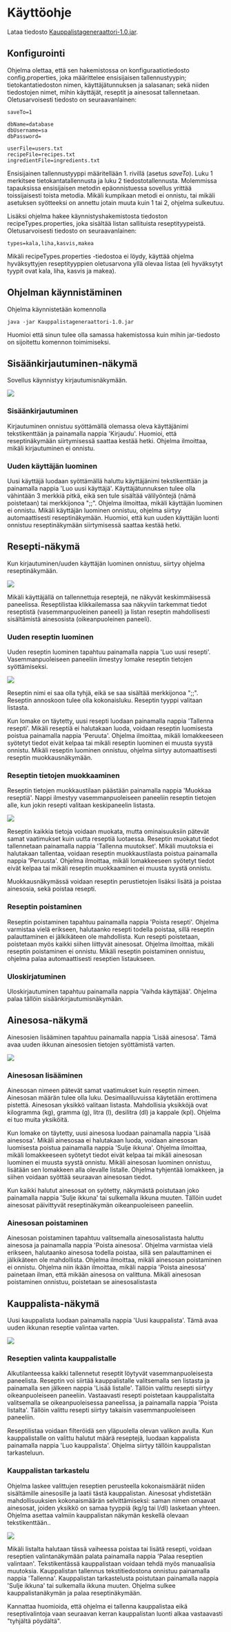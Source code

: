 # Käyttöohje

Lataa tiedosto [Kauppalistageneraattori-1.0.jar](https://github.com/heinapaa/ot-harjoitustyo/releases/tag/loppupalautus).


## Konfigurointi

Ohjelma olettaa, että sen hakemistossa on konfiguraatiotiedosto config.properties, joka määrittelee ensisijaisen tallennustyypin; tietokantatiedoston nimen, käyttäjätunnuksen ja salasanan; sekä niiden tiedostojen nimet, mihin käyttäjät, reseptit ja ainesosat tallennetaan. Oletusarvoisesti tiedosto on seuraavanlainen:
```
saveTo=1

dbName=database
dbUsername=sa
dbPassword=

userFile=users.txt
recipeFile=recipes.txt
ingredientFile=ingredients.txt
```
Ensisijainen tallennustyyppi määritellään 1. rivillä (asetus *saveTo*). Luku 1 merkitsee tietokantatallennusta ja luku 2 tiedostotallennusta. Molemmissa tapauksissa ensisijaisen metodin epäonnistuessa sovellus yrittää toissijaisesti toista metodia. Mikäli kumpikaan metodi ei onnistu, tai mikäli asetuksen syötteeksi on annettu jotain muuta kuin 1 tai 2, ohjelma sulkeutuu.

Lisäksi ohjelma hakee käynnistyshakemistosta tiedoston recipeTypes.properties, joka sisältää listan sallituista reseptityypeistä. Oletusarvoisesti tiedosto on seuraavanlainen:
```
types=kala,liha,kasvis,makea
```
Mikäli recipeTypes.properties -tiedostoa ei löydy, käyttää ohjelma hyväksyttyjen reseptityyppien oletusarvona yllä olevaa listaa (eli hyväksytyt tyypit ovat kala, liha, kasvis ja makea).

## Ohjelman käynnistäminen

Ohjelma käynnistetään komennolla

```
java -jar Kauppalistageneraattori-1.0.jar
```
Huomioi että sinun tulee olla samassa hakemistossa kuin mihin jar-tiedosto on sijoitettu komennon toimimiseksi.

## Sisäänkirjautuminen-näkymä

Sovellus käynnistyy kirjautumisnäkymään.

![](kuvat/view_login.png)

### Sisäänkirjautuminen

Kirjautuminen onnistuu syöttämällä olemassa oleva käyttäjänimi tekstikenttään ja painamalla nappia 'Kirjaudu'. Huomioi, että reseptinäkymään siirtymisessä saattaa kestää hetki. Ohjelma ilmoittaa, mikäli kirjautuminen ei onnistu.

### Uuden käyttäjän luominen

Uusi käyttäjä luodaan syöttämällä haluttu käyttäjänimi tekstikenttään ja painamalla nappia 'Luo uusi käyttäjä'. Käyttäjätunnuksen tulee olla vähintään 3 merkkiä pitkä, eikä sen tule sisältää välilyöntejä (nämä poistetaan) tai merkkijonoa ";;". Ohjelma ilmoittaa, mikäli käyttäjän luominen ei onnistu. Mikäli käyttäjän luominen onnistuu, ohjelma siirtyy automaattisesti reseptinäkymään. Huomioi, että kun uuden käyttäjän luonti onnistuu reseptinäkymään siirtymisessä saattaa kestää hetki.

## Resepti-näkymä

Kun kirjautuminen/uuden käyttäjän luominen onnistuu, siirtyy ohjelma reseptinäkymään.

![](kuvat/view_recipe.png)

Mikäli käyttäjällä on tallennettuja reseptejä, ne näkyvät keskimmäisessä paneelissa. Reseptilistaa klikkailemassa saa näkyviin tarkemmat tiedot reseptistä (vasemmanpuoleinen paneeli) ja listan reseptin mahdollisesti sisältämistä ainesosista (oikeanpuoleinen paneeli).

### Uuden reseptin luominen

Uuden reseptin luominen tapahtuu painamalla nappia 'Luo uusi resepti'. Vasemmanpuoleiseen paneeliin ilmestyy lomake reseptin tietojen syöttämiseksi.

![](kuvat/view_recipe_new.png)

Reseptin nimi ei saa olla tyhjä, eikä se saa sisältää merkkijonoa ";;". Reseptin annoskoon tulee olla kokonaisluku. Reseptin tyyppi valitaan listasta.

Kun lomake on täytetty, uusi resepti luodaan painamalla nappia 'Tallenna resepti'. Mikäli reseptiä ei halutakaan luoda, voidaan reseptin luomisesta poistua painamalla nappia 'Peruuta'. Ohjelma ilmoittaa, mikäli lomakkeeseen syötetyt tiedot eivät kelpaa tai mikäli reseptin luominen ei muusta syystä onnistu. Mikäli reseptin luominen onnistuu, ohjelma siirtyy automaattisesti reseptin muokkausnäkymään.

### Reseptin tietojen muokkaaminen

Reseptin tietojen muokkaustilaan päästään painamalla nappia 'Muokkaa reseptiä'. Nappi ilmestyy vasemmanpuoleiseen paneeliin reseptin tietojen alle, kun jokin resepti valitaan keskipaneelin listasta.

![](kuvat/view_recipe_edit.png)

Reseptin kaikkia tietoja voidaan muokata, mutta ominaisuuksiin pätevät samat vaatimukset kuin uutta reseptiä luotaessa. Reseptin muokatut tiedot tallennetaan painamalla nappia 'Tallenna muutokset'. Mikäli muutoksia ei halutakaan tallentaa, voidaan reseptin muokkaustilasta poistua painamalla nappia 'Peruusta'. Ohjelma ilmoittaa, mikäli lomakkeeseen syötetyt tiedot eivät kelpaa tai mikäli reseptin muokkaaminen ei muusta syystä onnistu.

Muokkausnäkymässä voidaan reseptin perustietojen lisäksi lisätä ja poistaa ainesosia, sekä poistaa resepti.

### Reseptin poistaminen

Reseptin poistaminen tapahtuu painamalla nappia 'Poista resepti'. Ohjelma varmistaa vielä erikseen, halutaanko resepti todella poistaa, sillä reseptin palauttaminen ei jälkikäteen ole mahdollista. Kun resepti poistetaan, poistetaan myös kaikki siihen liittyvät ainesosat. Ohjelma ilmoittaa, mikäli reseptin poistaminen ei onnistu. Mikäli reseptin poistaminen onnistuu, ohjelma palaa automaattisesti reseptien listaukseen.

### Uloskirjatuminen

Uloskirjautuminen tapahtuu painamalla nappia 'Vaihda käyttäjää'. Ohjelma palaa tällöin sisäänkirjautumisnäkymään.

## Ainesosa-näkymä

Ainesosien lisääminen tapahtuu painamalla nappia 'Lisää ainesosa'. Tämä avaa uuden ikkunan ainesosien tietojen syöttämistä varten.

![](kuvat/view_ingredient.png)

### Ainesosan lisääminen

Ainesosan nimeen pätevät samat vaatimukset kuin reseptin nimeen. Ainesosan määrän tulee olla luku. Desimaaliluvuissa käytetään erottimena pistettä. Ainesosan yksikkö valitaan listasta. Mahdollisia yksikköjä ovat kilogramma (kg), gramma (g), litra (l), desilitra (dl) ja kappale (kpl). Ohjelma ei tuo muita yksiköitä.

Kun lomake on täytetty, uusi ainesosa luodaan painamalla nappia 'Lisää ainesosa'. Mikäli ainesosaa ei halutakaan luoda, voidaan ainesosan luomisesta poistua painamalla nappia 'Sulje ikkuna'. Ohjelma ilmoittaa, mikäli lomakkeeseen syötetyt tiedot eivät kelpaa tai mikäli ainesosan luominen ei muusta syystä onnistu. Mikäli ainesosan luominen onnistuu, lisätään sen lomakkeen alla olevalle listalle. Ohjelma tyhjentää lomakkeen, ja siihen voidaan syöttää seuraavan ainesosan tiedot.

Kun kaikki halutut ainesosat on syötetty, näkymästä poistutaan joko painamalla nappia 'Sulje ikkuna' tai sulkemalla ikkuna muuten. Tällöin uudet ainesosat päivittyvät reseptinäkymän oikeanpuoleiseen paneeliin.

### Ainesosan poistaminen

Ainesosan poistaminen tapahtuu valitsemalla ainesosalistasta haluttu ainesosa ja painamalla nappia 'Poista ainesosa'. Ohjelma varmistaa vielä erikseen, halutaanko ainesosa todella poistaa, sillä sen palauttaminen ei jälkikäteen ole mahdollista. Ohjelma ilmoittaa, mikäli ainesosan poistaminen ei onnistu. Ohjelma niin ikään ilmoittaa, mikäli nappia 'Poista ainesosa' painetaan ilman, että mikään ainesosa on valittuna. Mikäli ainesosan poistaminen onnistuu, poistetaan se  ainesosalistasta

## Kauppalista-näkymä

Uusi kauppalista luodaan painamalla nappia 'Uusi kauppalista'. Tämä avaa uuden ikkunan reseptie valintaa varten.

![](kuvat/view_shoppinglist_create.png)

### Reseptien valinta kauppalistalle

Alkutilanteessa kaikki tallennetut reseptit löytyvät vasemmanpuoleisesta paneelista. Reseptin voi siirtää kauppalistalle valitsemalla sen listasta ja painamalla sen jälkeen nappia 'Lisää listalle'. Tällöin valittu resepti siirtyy oikeanpuoleiseen paneeliin. Vastaavasti resepti poistetaan kauppalistalta valitsemalla se oikeanpuoleisessa paneelissa, ja painamalla nappia 'Poista listalta'. Tällöin valittu resepti siirtyy takaisin vasemmanpuoleiseen paneeliin.

Reseptilistaa voidaan filteröidä sen yläpuolella olevan valikon avulla. Kun kauppalistalle on valittu halutut määrä reseptejä, luodaan kappalista painamalla nappia 'Luo kauppalista'. Ohjelma siirtyy tällöin kauppalistan tarkasteluun.

### Kauppalistan tarkastelu

Ohjelma laskee valittujen reseptien perusteella kokonaismäärät niiden sisältämille ainesosille ja laatii tästä kauppalistan. Ainesosat yhdistetään mahdollisuuksien kokonaismäärän selvittämiseksi: saman nimen omaavat ainesosat, joiden yksikkö on samaa tyyppiä (kg/g tai l/dl) lasketaan yhteen. Ohjelma asettaa valmiin kauppalistan näkymän keskellä olevaan tekstikenttään..

![](kuvat/view_shoppinglist_view.png)

Mikäli listalta halutaan tässä vaiheessa poistaa tai lisätä resepti, voidaan reseptien valintanäkymään palata painamalla nappia 'Palaa reseptien valintaan'. Tekstikentässä kauppalistaan voidaan tehdä myös manuaalisia muutoksia. Kauppalistan tallennus tekstitiedostona onnistuu painamalla nappia 'Tallenna'. Kauppalistan tarkastelusta poistutaan painamalla nappia 'Sulje ikkuna' tai sulkemalla ikkuna muuten. Ohjelma sulkee kauppalistanäkymän ja palaa reseptinäkymään.

Kannattaa huomioida, että ohjelma ei tallenna kauppalistaa eikä reseptivalintoja vaan seuraavan kerran kauppalistan luonti alkaa vastaavasti "tyhjältä pöydältä".

